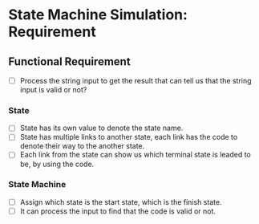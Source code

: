 # State Machine Simulation: Requirement

## Functional Requirement

- [ ] Process the string input to get the result that can tell us that the string input is valid or not?

### State

- [ ] State has its own value to denote the state name.
- [ ] State has multiple links to another state, each link has the code to denote their way to the another state.
- [ ] Each link from the state can show us which terminal state is leaded to be, by using the code.

### State Machine

- [ ] Assign which state is the start state, which is the finish state.
- [ ] It can process the input to find that the code is valid or not.
